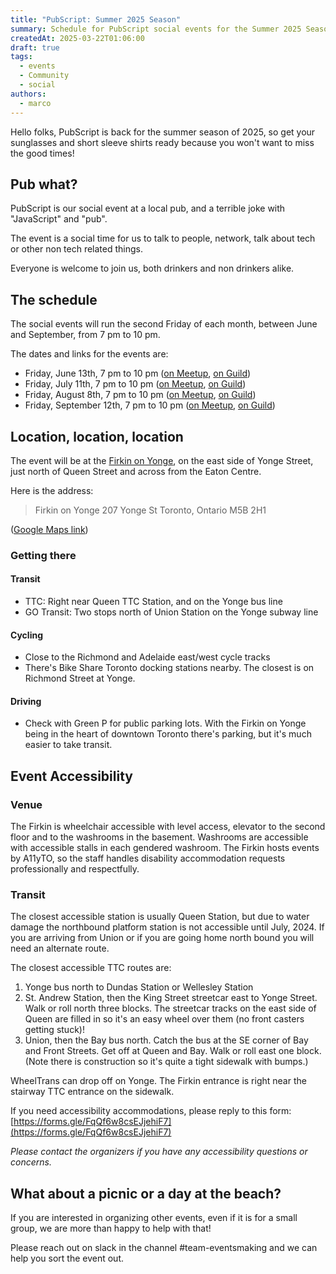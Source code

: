 ```yaml
---
title: "PubScript: Summer 2025 Season"
summary: Schedule for PubScript social events for the Summer 2025 Season
createdAt: 2025-03-22T01:06:00
draft: true
tags:
  - events
  - Community
  - social
authors:
  - marco
---
```


Hello folks, PubScript is back for the summer season of 2025, so get your sunglasses and short sleeve shirts ready because you won't want to miss the good times!

## Pub what?

PubScript is our social event at a local pub, and a terrible joke with "JavaScript" and "pub".

The event is a social time for us to talk to people, network, talk about tech or other non tech related things.

Everyone is welcome to join us, both drinkers and non drinkers alike.

## The schedule

The social events will run the second Friday of each month, between June and September, from 7 pm to 10 pm.

The dates and links for the events are:

- Friday, June 13th, 7 pm to 10 pm ([on Meetup](https://www.meetup.com/torontojs/events/306859406/), [on Guild](https://guild.host/events/pubscript-june-2025-hyx6pm))
- Friday, July 11th, 7 pm to 10 pm ([on Meetup](https://www.meetup.com/torontojs/events/306859409/), [on Guild](https://guild.host/events/pubscript-july-2025-br5jfj))
- Friday, August 8th, 7 pm to 10 pm ([on Meetup](https://www.meetup.com/torontojs/events/306859416/), [on Guild](https://guild.host/events/pubscript-august-2025-974jlw))
- Friday, September 12th, 7 pm to 10 pm ([on Meetup](https://www.meetup.com/torontojs/events/306859418/), [on Guild](https://guild.host/events/pubscript-september-k2oozp))

## Location, location, location

The event will be at the [Firkin on Yonge](https://maps.app.goo.gl/6DrQA22QiPYMf6FG9), on the east side of Yonge Street, just north of Queen Street and across from the Eaton Centre.

Here is the address:

> Firkin on Yonge
> 207 Yonge St
> Toronto, Ontario
> M5B 2H1

([Google Maps link](https://maps.app.goo.gl/6DrQA22QiPYMf6FG9))

### Getting there

#### Transit

- TTC: Right near Queen TTC Station, and on the Yonge bus line
- GO Transit: Two stops north of Union Station on the Yonge subway line

#### Cycling

- Close to the Richmond and Adelaide east/west cycle tracks
- There's Bike Share Toronto docking stations nearby. The closest is on Richmond Street at Yonge.

#### Driving

- Check with Green P for public parking lots. With the Firkin on Yonge being in the heart of downtown Toronto there's parking, but it's much easier to take transit.

## Event Accessibility

### Venue

The Firkin is wheelchair accessible with level access, elevator to the second floor and to the washrooms in the basement. Washrooms are accessible with accessible stalls in each gendered washroom. The Firkin hosts events by A11yTO, so the staff handles disability accommodation requests professionally and respectfully.

### Transit

The closest accessible station is usually Queen Station, but due to water damage the northbound platform station is not accessible until July, 2024. If you are arriving from Union or if you are going home north bound you will need an alternate route.

The closest accessible TTC routes are:

1. Yonge bus north to Dundas Station or Wellesley Station
2. St. Andrew Station, then the King Street streetcar east to Yonge Street. Walk or roll north three blocks. The streetcar tracks on the east side of Queen are filled in so it's an easy wheel over them (no front casters getting stuck)!
3. Union, then the Bay bus north. Catch the bus at the SE corner of Bay and Front Streets. Get off at Queen and Bay. Walk or roll east one block. (Note there is construction so it's quite a tight sidewalk with bumps.)

WheelTrans can drop off on Yonge. The Firkin entrance is right near the stairway TTC entrance on the sidewalk.

If you need accessibility accommodations, please reply to this form: [https://forms.gle/FqQf6w8csEJjehiF7](https://forms.gle/FqQf6w8csEJjehiF7)

_Please contact the organizers if you have any accessibility questions or concerns._

## What about a picnic or a day at the beach?

If you are interested in organizing other events, even if it is for a small group, we are more than happy to help with that!

Please reach out on slack in the channel #team-eventsmaking and we can help you sort the event out.
